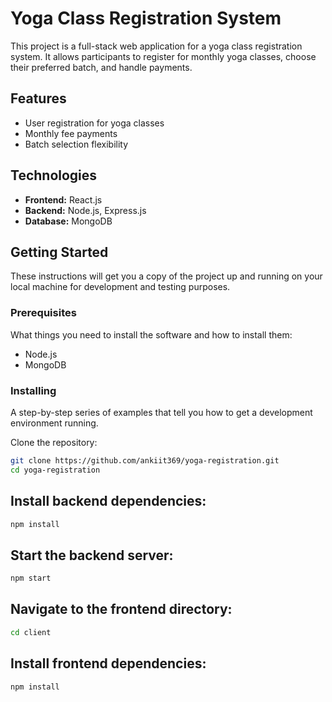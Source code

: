 # Yoga Class Registration System

This project is a full-stack web application for a yoga class registration system. It allows participants to register for monthly yoga classes, choose their preferred batch, and handle payments.

## Features

- User registration for yoga classes
- Monthly fee payments
- Batch selection flexibility

## Technologies

- **Frontend:** React.js
- **Backend:** Node.js, Express.js
- **Database:** MongoDB

## Getting Started

These instructions will get you a copy of the project up and running on your local machine for development and testing purposes.

### Prerequisites

What things you need to install the software and how to install them:
- Node.js
- MongoDB


### Installing

A step-by-step series of examples that tell you how to get a development environment running.

Clone the repository:

```sh
git clone https://github.com/ankiit369/yoga-registration.git
cd yoga-registration
```

## Install backend dependencies:
```sh
npm install
```

## Start the backend server:
```sh
npm start
```

## Navigate to the frontend directory:
```sh
cd client
```

## Install frontend dependencies:
```sh
npm install
```

